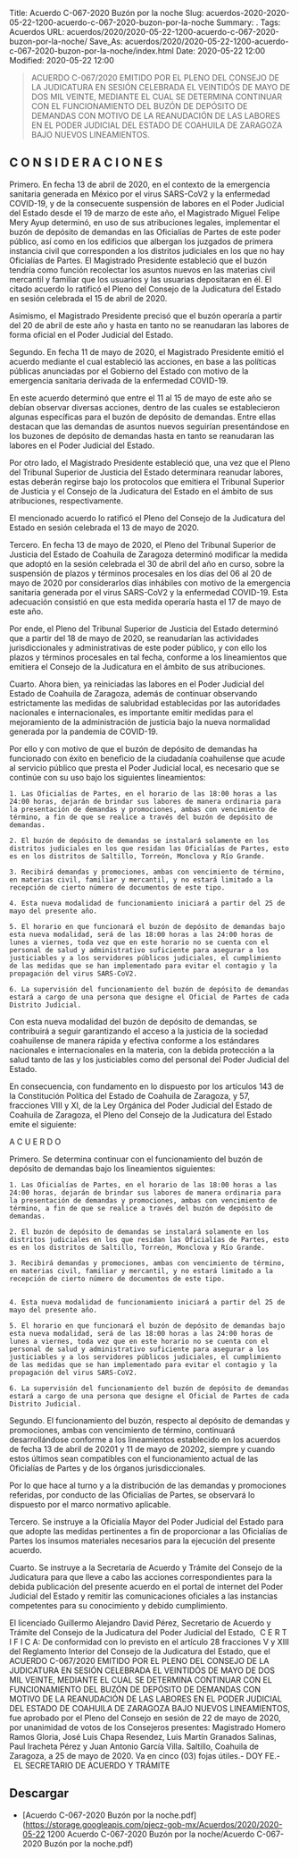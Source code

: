 Title: Acuerdo C-067-2020 Buzón por la noche
Slug: acuerdos-2020-2020-05-22-1200-acuerdo-c-067-2020-buzon-por-la-noche
Summary: .
Tags: Acuerdos
URL: acuerdos/2020/2020-05-22-1200-acuerdo-c-067-2020-buzon-por-la-noche/
Save_As: acuerdos/2020/2020-05-22-1200-acuerdo-c-067-2020-buzon-por-la-noche/index.html
Date: 2020-05-22 12:00
Modified: 2020-05-22 12:00


> ACUERDO C-067/2020 EMITIDO POR EL PLENO DEL CONSEJO DE LA JUDICATURA EN SESIÓN CELEBRADA EL VEINTIDÓS DE MAYO DE DOS MIL VEINTE, MEDIANTE EL CUAL SE DETERMINA CONTINUAR CON EL FUNCIONAMIENTO DEL BUZÓN DE DEPÓSITO DE DEMANDAS CON MOTIVO DE LA REANUDACIÓN DE LAS LABORES EN EL PODER JUDICIAL DEL ESTADO DE COAHUILA DE ZARAGOZA BAJO NUEVOS LINEAMIENTOS.

## C O N S I D E R A C I O N E S

Primero. En fecha 13 de abril de 2020, en el contexto de la emergencia sanitaria generada en México por el virus SARS-CoV2 y la enfermedad COVID-19, y de la consecuente suspensión de labores en el Poder Judicial del Estado desde el 19 de marzo de este año, el Magistrado Miguel Felipe Mery Ayup determinó, en uso de sus atribuciones legales, implementar el buzón de depósito de demandas en las Oficialías de Partes de este poder público, así como en los edificios que albergan los juzgados de primera instancia civil que corresponden a los distritos judiciales en los que no hay Oficialías de Partes. El Magistrado Presidente estableció que el buzón tendría como función recolectar los asuntos nuevos en las materias civil mercantil y familiar que los usuarios y las usuarias depositaran en él. El citado acuerdo lo ratificó el Pleno del Consejo de la Judicatura del Estado en sesión celebrada el 15 de abril de 2020.

Asimismo, el Magistrado Presidente precisó que el buzón operaría a partir del 20 de abril de este año y hasta en tanto no se reanudaran las labores de forma oficial en el Poder Judicial del Estado.

Segundo. En fecha 11 de mayo de 2020, el Magistrado Presidente emitió el acuerdo mediante el cual estableció las acciones, en base a las políticas públicas anunciadas por el Gobierno del Estado con motivo de la emergencia sanitaria derivada de la enfermedad COVID-19.

En este acuerdo determinó que entre el 11 al 15 de mayo de este año se debían observar diversas acciones, dentro de las cuales se establecieron algunas específicas para el buzón de depósito de demandas. Entre ellas destacan que las demandas de asuntos nuevos seguirían presentándose en los buzones de depósito de demandas hasta en tanto se reanudaran las labores en el Poder Judicial del Estado.

Por otro lado, el Magistrado Presidente estableció que, una vez que el Pleno del Tribunal Superior de Justicia del Estado determinara reanudar labores, estas deberán regirse bajo los protocolos que emitiera el Tribunal Superior de Justicia y el Consejo de la Judicatura del Estado en el ámbito de sus atribuciones, respectivamente.

El mencionado acuerdo lo ratificó el Pleno del Consejo de la Judicatura del Estado en sesión celebrada el 13 de mayo de 2020.

Tercero. En fecha 13 de mayo de 2020, el Pleno del Tribunal Superior de Justicia del Estado de Coahuila de Zaragoza determinó modificar la medida que adoptó en la sesión celebrada el 30 de abril del año en curso, sobre la suspensión de plazos y términos procesales en los días del 06 al 20 de mayo de 2020 por considerarlos días inhábiles con motivo de la emergencia sanitaria generada por el virus SARS-CoV2 y la enfermedad COVID-19. Esta adecuación consistió en que esta medida operaría hasta el 17 de mayo de este año.

Por ende, el Pleno del Tribunal Superior de Justicia del Estado determinó que a partir del 18 de mayo de 2020, se reanudarían las actividades jurisdiccionales y administrativas de este poder público, y con ello los plazos y términos procesales en tal fecha, conforme a los lineamientos que emitiera el Consejo de la Judicatura en el ámbito de sus atribuciones.

Cuarto.  Ahora bien, ya reiniciadas las labores en el Poder Judicial del Estado de Coahuila de Zaragoza, además de continuar observando estrictamente las medidas de salubridad establecidas por las autoridades nacionales e internacionales, es importante emitir medidas para el mejoramiento de la administración de justicia bajo la nueva normalidad generada por la pandemia de COVID-19.

Por ello y con motivo de que el buzón de depósito de demandas ha funcionado con éxito en beneficio de la ciudadanía coahuilense que acude al servicio público que presta el Poder Judicial local, es necesario que se continúe con su uso bajo los siguientes lineamientos:

    1. Las Oficialías de Partes, en el horario de las 18:00 horas a las 24:00 horas, dejarán de brindar sus labores de manera ordinaria para la presentación de demandas y promociones, ambas con vencimiento de término, a fin de que se realice a través del buzón de depósito de demandas.

    2. El buzón de depósito de demandas se instalará solamente en los distritos judiciales en los que residan las Oficialías de Partes, esto es en los distritos de Saltillo, Torreón, Monclova y Río Grande.

    3. Recibirá demandas y promociones, ambas con vencimiento de término, en materias civil, familiar y mercantil, y no estará limitado a la recepción de cierto número de documentos de este tipo.

    4. Esta nueva modalidad de funcionamiento iniciará a partir del 25 de mayo del presente año.

    5. El horario en que funcionará el buzón de depósito de demandas bajo esta nueva modalidad, será de las 18:00 horas a las 24:00 horas de lunes a viernes, toda vez que en este horario no se cuenta con el personal de salud y administrativo suficiente para asegurar a los justiciables y a los servidores públicos judiciales, el cumplimiento de las medidas que se han implementado para evitar el contagio y la propagación del virus SARS-CoV2.

    6. La supervisión del funcionamiento del buzón de depósito de demandas estará a cargo de una persona que designe el Oficial de Partes de cada Distrito Judicial.


Con esta nueva modalidad del buzón de depósito de demandas, se contribuirá a seguir garantizando el acceso a la justicia de la sociedad coahuilense de manera rápida y efectiva conforme a los estándares nacionales e internacionales en la materia, con la debida protección a la salud tanto de las y los justiciables como del personal del Poder Judicial del Estado.


En consecuencia, con fundamento en lo dispuesto por los artículos 143 de la Constitución Política del Estado de Coahuila de Zaragoza, y 57, fracciones VIII y XI, de la Ley Orgánica del Poder Judicial del Estado de Coahuila de Zaragoza, el Pleno del Consejo de la Judicatura del Estado emite el siguiente:


A C U E R D O


Primero. Se determina continuar con el funcionamiento del buzón de depósito de demandas bajo los lineamientos siguientes:

    1. Las Oficialías de Partes, en el horario de las 18:00 horas a las 24:00 horas, dejarán de brindar sus labores de manera ordinaria para la presentación de demandas y promociones, ambas con vencimiento de término, a fin de que se realice a través del buzón de depósito de demandas.

    2. El buzón de depósito de demandas se instalará solamente en los distritos judiciales en los que residan las Oficialías de Partes, esto es en los distritos de Saltillo, Torreón, Monclova y Río Grande.

    3. Recibirá demandas y promociones, ambas con vencimiento de término, en materias civil, familiar y mercantil, y no estará limitado a la recepción de cierto número de documentos de este tipo.


    4. Esta nueva modalidad de funcionamiento iniciará a partir del 25 de mayo del presente año.

    5. El horario en que funcionará el buzón de depósito de demandas bajo esta nueva modalidad, será de las 18:00 horas a las 24:00 horas de lunes a viernes, toda vez que en este horario no se cuenta con el personal de salud y administrativo suficiente para asegurar a los justiciables y a los servidores públicos judiciales, el cumplimiento de las medidas que se han implementado para evitar el contagio y la propagación del virus SARS-CoV2.

    6. La supervisión del funcionamiento del buzón de depósito de demandas estará a cargo de una persona que designe el Oficial de Partes de cada Distrito Judicial.

Segundo. El funcionamiento del buzón, respecto al depósito de demandas y promociones, ambas con vencimiento de término, continuará desarrollándose conforme a los lineamientos establecido en los acuerdos de fecha 13 de abril de 20201 y 11 de mayo de 20202, siempre y cuando estos últimos sean compatibles con el funcionamiento actual de las Oficialías de Partes y de los órganos jurisdiccionales.

Por lo que hace al turno y a la distribución de las demandas y promociones referidas, por conducto de las Oficialías de Partes, se observará lo dispuesto por el marco normativo aplicable.

Tercero. Se instruye a la Oficialía Mayor del Poder Judicial del Estado para que adopte las medidas pertinentes a fin de proporcionar a las Oficialías de Partes los insumos materiales necesarios para la ejecución del presente acuerdo.

Cuarto. Se instruye a la Secretaría de Acuerdo y Trámite del Consejo de la Judicatura para que lleve a cabo las acciones correspondientes para la debida publicación del presente acuerdo en el portal de internet del Poder Judicial del Estado y remitir las comunicaciones oficiales a las instancias competentes para su conocimiento y debido cumplimiento.













El licenciado Guillermo Alejandro David Pérez, Secretario de Acuerdo y Trámite del Consejo de la Judicatura del Poder Judicial del Estado,  C E R T I F I C A: De conformidad con lo previsto en el artículo 28 fracciones V y XIII del Reglamento Interior del Consejo de la Judicatura del Estado, que el ACUERDO C-067/2020 EMITIDO POR EL PLENO DEL CONSEJO DE LA JUDICATURA EN SESIÓN CELEBRADA EL VEINTIDÓS DE MAYO DE DOS MIL VEINTE, MEDIANTE EL CUAL SE DETERMINA CONTINUAR CON EL FUNCIONAMIENTO DEL BUZÓN DE DEPÓSITO DE DEMANDAS CON MOTIVO DE LA REANUDACIÓN DE LAS LABORES EN EL PODER JUDICIAL DEL ESTADO DE COAHUILA DE ZARAGOZA BAJO NUEVOS LINEAMIENTOS, fue aprobado por el Pleno del Consejo en sesión de 22 de mayo de 2020, por unanimidad de votos de los Consejeros presentes: Magistrado Homero Ramos Gloria, José Luis Chapa Resendez, Luis Martín Granados Salinas, Paul Iracheta Pérez y Juan Antonio García Villa. Saltillo, Coahuila de Zaragoza, a 25 de mayo de 2020. Va en cinco (03) fojas útiles.- DOY FE.-
 
 
 
EL SECRETARIO DE ACUERDO Y TRÁMITE



## Descargar


* [Acuerdo C-067-2020 Buzón por la noche.pdf](https://storage.googleapis.com/pjecz-gob-mx/Acuerdos/2020/2020-05-22 1200 Acuerdo C-067-2020 Buzón por la noche/Acuerdo C-067-2020 Buzón por la noche.pdf)


